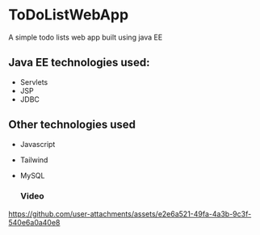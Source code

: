 # ToDoListWebApp
A simple todo lists web app built using java EE

## Java EE technologies used:
* Servlets
* JSP
* JDBC

## Other technologies used
* Javascript
* Tailwind
* MySQL

  ### Video

https://github.com/user-attachments/assets/e2e6a521-49fa-4a3b-9c3f-540e6a0a40e8

